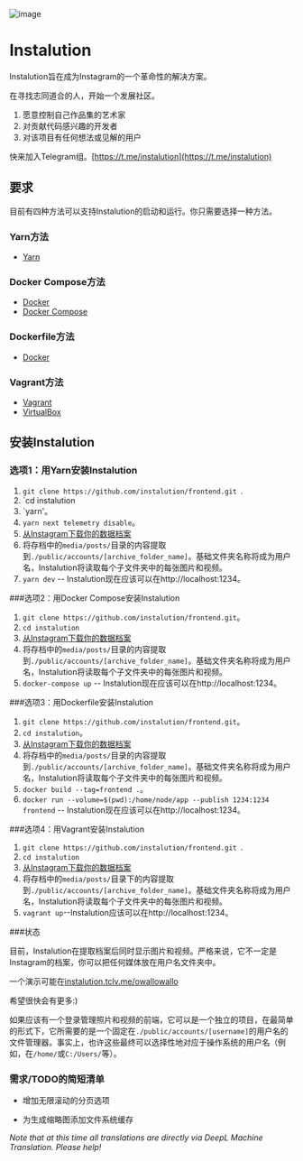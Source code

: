 ![image](https://user-images.githubusercontent.com/595446/177451446-55fcc030-04ec-4ed7-9a69-d5ccfc0b53d8.png)

# Instalution

Instalution旨在成为Instagram的一个革命性的解决方案。

在寻找志同道合的人，开始一个发展社区。

1) 愿意控制自己作品集的艺术家
2) 对贡献代码感兴趣的开发者
3) 对该项目有任何想法或见解的用户

快来加入Telegram组。[https://t.me/instalution](https://t.me/instalution)

## 要求

目前有四种方法可以支持Instalution的启动和运行。你只需要选择一种方法。

### Yarn方法

- [Yarn](https://yarnpkg.com/)

### Docker Compose方法

- [Docker](https://docs.docker.com/get-docker/)
- [Docker Compose](https://docs.docker.com/compose/install/)

### Dockerfile方法

- [Docker](https://docs.docker.com/get-docker/)

### Vagrant方法

- [Vagrant](https://vagrantup.com/)
- [VirtualBox](https://virtualbox.org/)

## 安装Instalution

### 选项1：用Yarn安装Instalution
1) `git clone https://github.com/instalution/frontend.git `.
2) `cd instalution
3) `yarn'。
4) `yarn next telemetry disable`。
5) [从Instagram下载你的数据档案](https://help.instagram.com/181231772500920)
6) 将存档中的`media/posts/`目录的内容提取到`./public/accounts/[archive_folder_name]`。基础文件夹名称将成为用户名，Instalution将读取每个子文件夹中的每张图片和视频。
7) `yarn dev` -- Instalution现在应该可以在http://localhost:1234。

###选项2：用Docker Compose安装Instalution
1) `git clone https://github.com/instalution/frontend.git`。
2) `cd instalution `
3) [从Instagram下载你的数据档案](https://help.instagram.com/181231772500920)
4) 将存档中的`media/posts/`目录的内容提取到`./public/accounts/[archive_folder_name]`。基础文件夹名称将成为用户名，Instalution将读取每个子文件夹中的每张图片和视频。
5) `docker-compose up` -- Instalution现在应该可以在http://localhost:1234。

###选项3：用Dockerfile安装Instalution

1) `git clone https://github.com/instalution/frontend.git`。
2) `cd instalution`。
3) [从Instagram下载你的数据档案](https://help.instagram.com/181231772500920)
4) 将存档中的`media/posts/`目录的内容提取到`./public/accounts/[archive_folder_name]`。基础文件夹名称将成为用户名，Instalution将读取每个子文件夹中的每张图片和视频。
5) `docker build --tag=frontend .`。
6) `docker run --volume=$(pwd):/home/node/app --publish 1234:1234 frontend` -- Instalution现在应该可以在http://localhost:1234。

###选项4：用Vagrant安装Instalution
1) `git clone https://github.com/instalution/frontend.git `.
2) `cd instalution `
3) [从Instagram下载你的数据档案](https://help.instagram.com/181231772500920)
4) 将存档中的`media/posts/`目录下的内容提取到`./public/accounts/[archive_folder_name]`。基础文件夹名称将成为用户名，Instalution将读取每个子文件夹中的每张图片和视频。
5) `vagrant up`--Instalution应该可以在http://localhost:1234。

###状态

目前，Instalution在提取档案后同时显示图片和视频。严格来说，它不一定是Instagram的档案，你可以把任何媒体放在用户名文件夹中。

一个演示可能在[instalution.tclv.me/owallowallo](https://instalution.tclv.me/owallowallo)

希望很快会有更多:)

如果应该有一个登录管理照片和视频的前端，它可以是一个独立的项目，在最简单的形式下，它所需要的是一个固定在`./public/accounts/[username]`的用户名的文件管理器。事实上，也许这些最终可以选择性地对应于操作系统的用户名（例如，在`/home/`或`C:/Users/`等）。

### 需求/TODO的简短清单

- 增加无限滚动的分页选项

- 为生成缩略图添加文件系统缓存

*Note that at this time all translations are directly via DeepL Machine Translation. Please help!*
